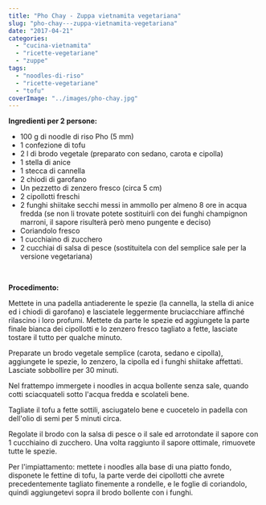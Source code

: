 ```yaml
---
title: "Pho Chay - Zuppa vietnamita vegetariana"
slug: "pho-chay---zuppa-vietnamita-vegetariana"
date: "2017-04-21"
categories: 
  - "cucina-vietnamita"
  - "ricette-vegetariane"
  - "zuppe"
tags: 
  - "noodles-di-riso"
  - "ricette-vegetariane"
  - "tofu"
coverImage: "../images/pho-chay.jpg"
---
```


**Ingredienti per 2 persone:**

- 100 g di noodle di riso Pho (5 mm)
- 1 confezione di tofu
- 2 l di brodo vegetale (preparato con sedano, carota e cipolla)
- 1 stella di anice
- 1 stecca di cannella
- 2 chiodi di garofano
- Un pezzetto di zenzero fresco (circa 5 cm)
- 2 cipollotti freschi
- 2 funghi shiitake secchi messi in ammollo per almeno 8 ore in acqua fredda (se non li trovate potete sostituirli con dei funghi champignon marroni, il sapore risulterà però meno pungente e deciso)
- Coriandolo fresco
- 1 cucchiaino di zucchero
- 2 cucchiai di salsa di pesce (sostituitela con del semplice sale per la versione vegetariana)

 

**Procedimento:**

Mettete in una padella antiaderente le spezie (la cannella, la stella di anice ed i chiodi di garofano) e lasciatele leggermente bruciacchiare affinché rilascino i loro profumi. Mettete da parte le spezie ed aggiungete la parte finale bianca dei cipollotti e lo zenzero fresco tagliato a fette, lasciate tostare il tutto per qualche minuto.

Preparate un brodo vegetale semplice (carota, sedano e cipolla), aggiungete le spezie, lo zenzero, la cipolla ed i funghi shiitake affettati. Lasciate sobbollire per 30 minuti.

Nel frattempo immergete i noodles in acqua bollente senza sale, quando cotti sciacquateli sotto l'acqua fredda e scolateli bene.

Tagliate il tofu a fette sottili, asciugatelo bene e cuocetelo in padella con dell'olio di semi per 5 minuti circa.

Regolate il brodo con la salsa di pesce o il sale ed arrotondate il sapore con 1 cucchiaino di zucchero. Una volta raggiunto il sapore ottimale, rimuovete tutte le spezie.

Per l'impiattamento: mettete i noodles alla base di una piatto fondo, disponete le fettine di tofu, la parte verde dei cipollotti che avrete precedentemente tagliato finemente a rondelle, e le foglie di coriandolo, quindi aggiungetevi sopra il brodo bollente con i funghi.

